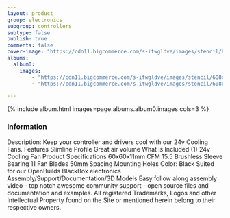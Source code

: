 ```yaml
---
layout: product
group: electronics
subgroup: controllers
subtype: false
publish: true
comments: false
cover-image: "https://cdn11.bigcommerce.com/s-itwgldve/images/stencil/608x608/products/584/3438/24v_muffin_fan_s2_w_1.png__53834.1675310605.jpg?c=2"
albums:
  album0:
    images:
        - "https://cdn11.bigcommerce.com/s-itwgldve/images/stencil/608x608/products/584/3438/24v_muffin_fan_s2_w_1.png__53834.1675310605.jpg?c=2"
        - "https://cdn11.bigcommerce.com/s-itwgldve/images/stencil/608x608/products/584/3437/24v_muffin_fan_s_w_1.png__19072.1675310605.jpg?c=2"

---
```


{% include album.html images=page.albums.album0.images cols=3 %}

### Information

Description:
 Keep your controller and drivers cool with our 24v Cooling Fans. Features  Slimline Profile Great air volume  What is Included  (1) 24v Cooling Fan  Product Specifications 60x60x11mm CFM 15.5 Brushless Sleeve Bearing 11 Fan Blades 50mm Spacing Mounting Holes Color: Black Suited for our OpenBuilds BlackBox electronics   Assembly/Support/Documentation/3D Models   Easy follow along assembly video - top notch awesome community support - open source files and documentation and examples. All registered Trademarks, Logos and other Intellectual Property found on the Site or mentioned herein belong to their respective owners.  

